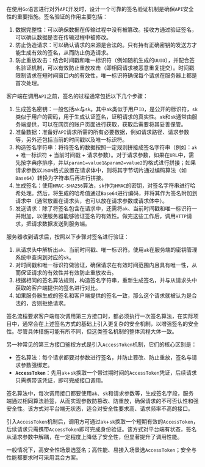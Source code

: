 在使用`Go`语言进行对外`API`开发时，设计一个可靠的签名验证机制是确保`API`安全性的重要措施。签名验证的作用主要包括：

1. 数据完整性：可以确保数据在传输过程中没有被篡改。接收方通过验证签名，可以确认数据是否在传输过程中被修改。
2. 防止伪造请求：可以确认请求的来源是合法的。只有持有正确密钥的发送方才能生成有效的签名，从而防止伪造请求。
3. 防止重放攻击：结合时间戳和唯一标识符（例如随机生成的`UUID`），并配合签名验证机制，可以有效防止重放攻击（即相同请求被恶意重复提交）。时间戳限制请求在短时间窗口内的有效性，唯一标识符确保每个请求在服务器上都是首次处理。

客户端在调用`API`之前，签名的过程通常包括以下几个步骤：

1. 生成签名密钥：一般包括`ak`与`sk`。其中`ak`类似于用户`ID`，是公开的标识符，`sk`类似于用户的密码，用于生成认证签名，证明请求的真实性。`ak`和`sk`通常由服务端提供，可以在网页的账户页面进行获取，获取后需要将其妥善保管。
2. 准备数据：准备好`API`请求所需的所有必要数据，例如请求路径、请求参数等，另外还包括当前的时间戳以及唯一标识符。
3. 构造签名字符串：将待签名的数据按照一定规则拼接成签名字符串（例如：`ak` + 唯一标识符 + 当前时间戳 + 请求参数）。对于请求参数，如果在`URL`中，需先按字典序排序，并以`param1=value1&param2=value2`的格式进行拼接；如果请求参数以`JSON`格式放置在请求体中，则将其字节切片通过编码算法（如`Base64`）转换为字符串后再进行拼接。
4. 生成签名：使用`HMAC-SHA256`算法，`sk`作为`HMAC`的密钥，对签名字符串进行哈希处理。然后，将生成的哈希值通过`Base64`进行编码，并将其作为签名附加到请求中（通常放置在请求头，也可以放在请求参数或请求体中）。
5. 发送请求：除了将签名包含在请求中，还需将`ak`、当前时间戳和唯一标识符一并附加，以便服务器能够验证签名的有效性。做完这些工作后，调用`HTTP`请求，把请求数据发送到服务端。

服务器收到请求后，按照以下步骤对签名进行验证：

1. 从请求头中解析出`ak`、当前时间戳、唯一标识符。使用`ak`在服务端的密钥管理系统中查询到对应的`sk`。
2. 对时间戳和唯一标识符做验证，确保请求在有效时间范围内且具有唯一性，从而保证请求的有效性并有效防止重放攻击。
3. 根据相同的签名算法规则，构造签名字符串，重新生成签名，并与从请求头中获取的客户端提供的签名进行对比。
4. 如果服务器生成的签名和客户端提供的签名一致，那么这个请求就被认为是合法的，否则拒绝请求。

签名流程要求客户端每次调用第三方接口时，都必须执行一次签名算法，在实际项目中，通常会在上述签名方式的基础上引入更复杂的安全机制，以增强签名的安全性。尽管具体措施可能有所不同，但这类签名机制的整体流程大体一致。

另一种常见的第三方接口鉴权方式是引入`AccessToken`机制，它们的核心区别是：

- 签名算法：每个请求都要对参数进行签名，并防止篡改、防止重放，签名与请求参数强绑定。
- **`AccessToken`**：先用`ak`+`sk`换取一个带过期时间的`AccessToken`凭证，后续请求只需携带该凭证，即可完成接口调用。

签名算法中，每次调用接口都要使用`ak`、`sk`和请求参数等，生成签名字段，服务端通过相同算法验签，从而实现参数防篡改、防重放，确保请求的不可否认性和强安全性。该方式对平台端无状态，适合对安全性要求高、请求频率不高的接口。

引入`AccessToken`机制后，调用方可通过`ak`+`sk`换取一个短期有效的`AccessToken`，后续请求只需携带`AccessToken`即可完成身份验证。该方式对平台端有状态，签名从请求参数中解耦，在一定程度上降低了安全性，但显著提升了调用性能。

一般情况下，高安全性场景选签名；高性能、易接入场景选`AccessToken`；安全与性能都要求时可采用混合方案。
